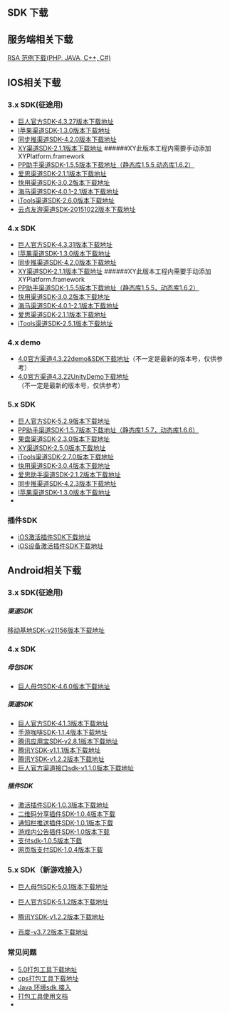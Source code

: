 ## SDK 下载



## 服务端相关下载

[RSA 范例下载(PHP, JAVA, C++, C#)](http://docs.mztgame.com/files/rsa_examples.zip)



## IOS相关下载

### 3.x SDK(征途用)

* [巨人官方SDK-4.3.27版本下载地址](http://docs.mztgame.com/files/iOS/3.0/ztsdkv3_GA_4.3.27.tar.gz)
* [I苹果渠道SDK-1.3.0版本下载地址](http://docs.mztgame.com/files/iOS/3.0/iaSDK1.3.0.zip)
* [同步推渠道SDK-4.2.0版本下载地址](http://docs.mztgame.com/files/iOS/3.0/tbSDK4.2.0.zip)
* [XY渠道SDK-2.1.1版本下载地址](http://docs.mztgame.com/files/iOS/3.0/xySDK2.1.1.zip) ######XY此版本工程内需要手动添加XYPlatform.framework
* [PP助手渠道SDK-1.5.5版本下载地址（静态库1.5.5,动态库1.6.2）](http://docs.mztgame.com/files/iOS/3.0/ppSDKS1.5.5D1.6.2.zip)
* [爱思渠道SDK-2.1.1版本下载地址](http://docs.mztgame.com/files/iOS/3.0/asSDK2.1.1.zip)
* [快用渠道SDK-3.0.2版本下载地址](http://docs.mztgame.com/files/iOS/3.0/ztsdkv3_KY_3.0.2.tar.gz)
* [海马渠道SDK-4.0.1-2.1版本下载地址](http://docs.mztgame.com/files/iOS/3.0/ztsdkv3_HM_4.0.1-2.1.tar.gz)
* [iTools渠道SDK-2.6.0版本下载地址](http://docs.mztgame.com/files/iOS/3.0/ztsdkv3_IT_2.6.0.tar.gz)
* [云点友游渠道SDK-20151022版本下载地址](http://docs.mztgame.com/files/iOS/3.0/ydSDK1022.zip)

### 4.x SDK

* [巨人官方SDK-4.3.31版本下载地址](http://docs.mztgame.com/files/iOS/4.0/ztsdkv4_GA_4.3.31.tar.gz)
* [I苹果渠道SDK-1.3.0版本下载地址](http://docs.mztgame.com/files/iOS/4.0/iaSDK1.3.0.zip)
* [同步推渠道SDK-4.2.0版本下载地址](http://docs.mztgame.com/files/iOS/4.0/tbSDK4.2.0.zip)
* [XY渠道SDK-2.1.1版本下载地址](http://docs.mztgame.com/files/iOS/4.0/xySDK2.1.1.zip)
######XY此版本工程内需要手动添加XYPlatform.framework
* [PP助手渠道SDK-1.5.5版本下载地址（静态库1.5.5，动态库1.6.2）](http://docs.mztgame.com/files/iOS/4.0/ppSDKS1.5.5D1.6.2.zip)
* [快用渠道SDK-3.0.2版本下载地址](http://docs.mztgame.com/files/iOS/4.0/ztsdkv4_ky_3.0.2.tar.gz)
* [海马渠道SDK-4.0.1-2.1版本下载地址](http://docs.mztgame.com/files/iOS/4.0/ztsdkv4_HM_4.0.1-2.1.tar.gz)
* [爱思渠道SDK-2.1.1版本下载地址](http://docs.mztgame.com/files/iOS/4.0/asSDK2.1.1.zip)
* [iTools渠道SDK-2.5.1版本下载地址](http://docs.mztgame.com/files/iOS/4.0/itSDK2.5.1.zip)


### 4.x demo

* [4.0官方渠道4.3.22demo&SDK下载地址](http://docs.mztgame.com/files/iOS/4.0/4.3.22iOSSDKdemo.zip)（不一定是最新的版本号，仅供参考）
* [4.0官方渠道4.3.22UnityDemo下载地址](http://docs.mztgame.com/files/iOS/4.0/iosSDKUnityDemo.zip)（不一定是最新的版本号，仅供参考）

### 5.x SDK

* [巨人官方SDK-5.2.9版本下载地址](http://docs.mztgame.com/files/iOS/5.0/ztsdkv5_GA_5.2.9.tar.gz)
* [PP助手渠道SDK-1.5.7版本下载地址（静态库1.5.7，动态库1.6.6）](http://docs.mztgame.com/files/iOS/5.0/ztsdkv5_PP_1.5.7.tar.gz)
* [果盘渠道SDK-2.3.0版本下载地址](http://docs.mztgame.com/files/iOS/5.0/ztsdkv5_GP_2.3.0.tar.gz)
* [XY渠道SDK-2.5.0版本下载地址](http://docs.mztgame.com/files/iOS/5.0/ztsdkv5_XY_2.5.0.tar.gz)
* [iTools渠道SDK-2.7.0版本下载地址](http://docs.mztgame.com/files/iOS/5.0/ztsdkv5_IT_2.7.0.tar.gz)
* [快用渠道SDK-3.0.4版本下载地址](http://docs.mztgame.com/files/iOS/5.0/ztsdkv5_KY_3.0.4.tar.gz)
* [爱思助手渠道SDK-2.1.2版本下载地址](http://docs.mztgame.com/files/iOS/5.0/ztsdkv5_I4_2.1.2.tar.gz)
* [同步推渠道SDK-4.2.3版本下载地址](http://docs.mztgame.com/files/iOS/5.0/ztsdkv5_TB_4.2.3.tar.gz)
* [I苹果渠道SDK-1.3.0版本下载地址](http://docs.mztgame.com/files/iOS/5.0/ztsdkv5_IA_1.3.0.tar.gz)
* 
### 插件SDK

* [iOS激活插件SDK下载地址](http://docs.mztgame.com/files/iOS/plugin/iOSActivePluginSDK.zip)
* [iOS设备激活插件SDK下载地址](http://docs.mztgame.com/files/iOS/plugin/iOSDeviceActivePluginSDK.zip)

## Android相关下载

### 3.x SDK(征途用)

##### 渠道SDK

[移动基地SDK-v21156版本下载地址](http://docs.mztgame.com/files/Android/YDJD3-v21156.zip)

### 4.x SDK

##### 母包SDK

* [巨人母包SDK-4.6.0版本下载地址](http://docs.mztgame.com/files/Android/frameworkSDK4.6.0.zip)

##### 渠道SDK

* [巨人官方SDK-4.1.3版本下载地址](http://docs.mztgame.com/files/Android/giantSDK4.1.3.zip)
* [手游咖啡SDK-1.1.4版本下载地址](http://docs.mztgame.com/files/Android/mgcafe_v1.1.4.zip)
* [腾讯应用宝SDK-v2.8.1版本下载地址](http://docs.mztgame.com/files/Android/tencent_v2.8.1.zip)
* [腾讯YSDK-v1.1.1版本下载地址](http://docs.mztgame.com/files/Android/ysdk4-v1.1.1.zip)
* [腾讯YSDK-v1.2.2版本下载地址](http://docs.mztgame.com/files/Android/ysdk4-v1.2.2.zip)
* [巨人官方渠道接口sdk-v1.1.0版本下载地址](http://docs.mztgame.com/files/Android/GiantSDKIF-v1.0.0.zip)

##### 插件SDK

* [激活插件SDK-1.0.3版本下载地址](http://docs.mztgame.com/files/Android/plugin/ActivePluginSDKv1.0.3.zip)
* [二维码分享插件SDK-1.0.4版本下载](http://docs.mztgame.com/files/Android/plugin/ztpromotecode_v1.0.4.zip)
* [通知栏推送插件SDK-1.0.1版本下载](http://docs.mztgame.com/files/Android/plugin/push_on_barSDK_v1.0.1.zip)
* [游戏内公告插件SDK-1.0版本下载](http://docs.mztgame.com/files/Android/plugin/inapppushSDK1.0.zip)
* [支付sdk-1.0.5版本下载](http://docs.mztgame.com/files/Android/plugin/giantpaysdk_1.0.5.zip)
* [网页版支付SDK-1.0.4版本下载](http://docs.mztgame.com/files/Android/plugin/giantpaywebsdk_1.0.4.zip)

### 5.x SDK（新游戏接入）

* [巨人母包SDK-5.0.1版本下载地址](http://docs.mztgame.com/files/Android/frameworkSDK5.0.1.zip)
* [巨人官方SDK-5.1.2版本下载地址](http://docs.mztgame.com/files/Android/giantSDK5.1.2.zip)

* [腾讯YSDK-v1.2.2版本下载地址](http://docs.mztgame.com/files/Android/ysdk5-v1.2.2.zip)
* [百度-v3.7.2版本下载地址](http://docs.mztgame.com/files/Android/BDGameSDKV3.7.2.zip)

### 常见问题
* [5.0打包工具下载地址](http://docs.mztgame.com/files/Android/sdktool/setup5.0.exe)
* [cps打包工具下载地址](http://docs.mztgame.com/files/Android/cpsTools.zip)
* [ Java 环境sdk 接入](/docs/channels/commonProblem)
* [ 打包工具使用文档 ](http://docs.mztgame.com/files/Android/doc/dbgj.doc)
* 
